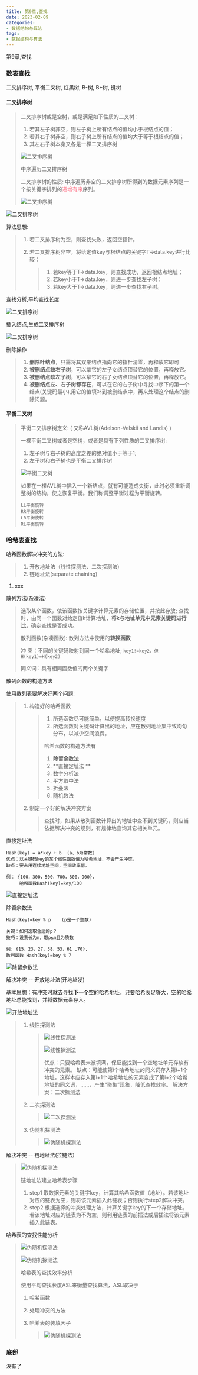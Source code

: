 ```yaml
---
title: 第9章,查找
date: 2023-02-09
categories: 
- 数据结构与算法
tags:
- 数据结构与算法
---
```

第9章,查找

<!-- more -->

### 数表查找

二叉排序树, 平衡二叉树, 红黑树, B-树, B+树, 键树

#### 二叉排序树

> 二叉排序树或是空树，或是满足如下性质的二叉树：
>
> 1.  若其左子树非空，则左子树上所有结点的值均小于根结点的值；
> 2.  若其右子树非空，则右子树上所有结点的值均大于等于根结点的值；
> 3.  其左右子树本身又各是一棵二叉排序树
>
> ![二叉排序树](./algorithm_img/alg_k_01.png)
>
> 中序遍历二叉排序树
>
> 二叉排序树的性质: 中序遍历非空的二叉排序树所得到的数据元素序列是一个按关键字排列的<font color="#ff6b81">递增有序</font>序列。
>
> ![二叉排序树](./algorithm_img/alg_k_02.png)

![二叉排序树](./algorithm_img/alg_k_03.png)

算法思想:

> 1. 若二叉排序树为空，则查找失败，返回空指针。
>
> 2. 若二叉排序树非空，将给定值key与根结点的关键字T->data.key进行比较：
>
>    > 1. 若key等于T->data.key，则查找成功，返回根结点地址；
>    > 2. 若key小于T->data.key，则进一步查找左子树；
>    > 3. 若key大于T->data.key，则进一步查找右子树。

查找分析,平均查找长度

![二叉排序树](./algorithm_img/alg_k_04.png)

插入结点,生成二叉排序树

![二叉排序树](./algorithm_img/alg_k_05.png)

删除操作

> 1. **删除叶结点**，只需将其双亲结点指向它的指针清零，再释放它即可
> 2. **被删结点缺右子树**，可以拿它的左子女结点顶替它的位置，再释放它。
> 3. **被删结点缺左子树**，可以拿它的右子女结点顶替它的位置，再释放它。
> 4. **被删结点左、右子树都存在**，可以在它的右子树中寻找中序下的第一个结点(关键码最小),用它的值填补到被删结点中，再来处理这个结点的删除问题。

#### 平衡二叉树

> 平衡二又排序树定义: ( 又称AVL树(Adelson-Velskii and Landis) )
>
> 一棵平衡二叉树或者是空树，或者是具有下列性质的二叉排序树:
>
> 1. 左子树与右子树的高度之差的绝对值小于等于1;
> 2. 左子树和右子树也是平衡二又排序树
>
> ![平衡二叉树](./algorithm_img/alg_k_06.png)
>
> 如果在一棵AVL树中插入一个新结点，就有可能造成失衡，此时必须重新调整树的结构，使之恢复平衡。我们称调整平衡过程为平衡旋转。
>
> ```wiki
> LL平衡旋转
> RR平衡旋转
> LR平衡旋转
> RL平衡旋转
> ```
>
> 

### 哈希表查找

哈希函数解决冲突的方法:

> 1. 开放地址法（线性探测法、二次探测法）
> 2. 链地址法(separate chaining)

1. xxx

散列方法(杂凑法)

> 选取某个函数，依该函数按关键字计算元素的存储位置，并按此存放;
> 查找时，由同一个函数对给定值k计算地址，**将k与地址单元中元素关键码进行比**，确定查找是否成功。
>
> 散列函数(杂凑函数): 散列方法中使用的**转换函数**
>
> 冲 突：不同的关键码映射到同一个哈希地址;  `key1!=key2，但H(key1)=H(key2)`
>
> 同义词：具有相同函数值的两个关键字
>
> 

散列函数的构造方法

使用散列表要解决好两个问题:

> 1. 构造好的哈希函数
>
>    > 1. 所选函数尽可能简单，以便提高转换速度
>    > 2. 所选函数对关键码计算出的地址，应在散列地址集中致均匀分布，以减少空间浪费。
>    >
>    > 哈希函数的构造方法有
>    >
>    > 1. **除留余数法**
>    > 2. **直接定址法 **
>    > 3. 数字分析法
>    > 4. 平方取中法
>    > 5. 折叠法
>    > 6. 随机数法 
>
>    
>
> 2. 制定一个好的解决冲突方案
>
>    > 查找时，如果从散列函数计算出的地址中查不到关键码，则应当依据解决冲突的规则，有规律地查询其它相关单元。

直接定址法

```wiki
Hash(key) = a*key + b  (a、b为常数)
优点：以关键码key的某个线性函数值为哈希地址，不会产生冲突。
缺点：要占用连续地址空间，空间效率低。 

例： {100，300，500，700，800，900}，
     哈希函数Hash(key)=key/100
```

![直接定址法](./algorithm_img/alg_k_07.png)

除留余数法

```wiki
Hash(key)=key % p    (p是一个整数)

关键：如何选取合适的p？
技巧：设表长为m，取p≤m且为质数

例: {15，23，27，38，53，61 ,70}, 
散列函数 Hash(key)=key % 7

```

![除留余数法](./algorithm_img/alg_k_08.png)

解决冲突 -- 开放地址法(开地址发)

基本思想：有冲突时就去寻找**下一个**空的哈希地址，只要哈希表足够大，空的哈希地址总能找到，并将数据元素存入。 

![开放地址法](./algorithm_img/alg_k_09.png)

> 1. 线性探测法
>
>    > ![线性探测法](./algorithm_img/alg_k_10.png)
>    >
>    > ![线性探测法](./algorithm_img/alg_k_11.png)
>    >
>    > 优点：只要哈希表未被填满，保证能找到一个空地址单元存放有冲突的元素。
>    > 缺点：可能使第i个哈希地址的同义词存入第i+1个地址，这样本应存入第i+1个哈希地址的元素变成了第i+2个哈希地址的同义词，……，产生“聚集”现象，降低查找效率。
>    > 解决方案：二次探测法
>
> 2. 二次探测法
>
>    > ![二次探测法](./algorithm_img/alg_k_12.png)
>
> 3. 伪随机探测法
>
>    > ![伪随机探测法](./algorithm_img/alg_k_13.png)

解决冲突 -- 链地址法(拉链法）

> ![伪随机探测法](./algorithm_img/alg_k_14.png)
>
> 链地址法建立哈希表步骤
>
> 1. step1 取数据元素的关键字key，计算其哈希函数值（地址）。若该地址对应的链表为空，则将该元素插入此链表；否则执行step2解决冲突。 
> 2. step2 根据选择的冲突处理方法，计算关键字key的下一个存储地址。若该地址对应的链表为不为空，则利用链表的前插法或后插法将该元素插入此链表。

哈希表的查找性能分析

> ![伪随机探测法](./algorithm_img/alg_k_15.png)
>
> ![伪随机探测法](./algorithm_img/alg_k_16.png)
>
> 哈希表的查找效率分析
>
> 使用平均查找长度ASL来衡量查找算法，ASL取决于
>
> 1. 哈希函数
>
> 2. 处理冲突的方法
>
> 3. 哈希表的装填因子
>
>    > ![伪随机探测法](./algorithm_img/alg_k_17.png)





### 底部

没有了























